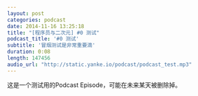 ```yaml
---
layout: post 
categories: podcast
date: 2014-11-16 13:25:18
title: "[程序员与二次元] #0 测试"
podcast_title: '#0 测试'
subtitle: '冒烟测试是非常重要滴'
duration: 0:08
length: 147456
audio_url: "http://static.yanke.io/podcast/podcast_test.mp3"
---
```


这是一个测试用的Podcast Episode，可能在未来某天被删除掉。
